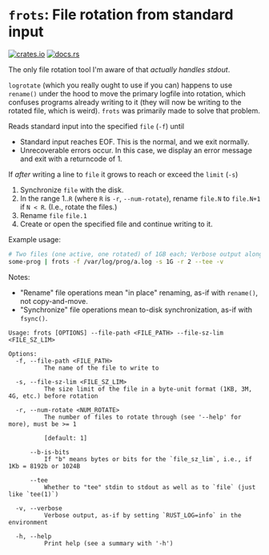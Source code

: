 # `frots`: File rotation from standard input

[![crates.io](https://img.shields.io/crates/v/frots.svg)](https://crates.io/crates/frots)
[![docs.rs](https://docs.rs/frots/badge.svg)](https://docs.rs/frots)

The only file rotation tool I'm aware of that *actually handles stdout*.

`logrotate` (which you really ought to use if you can) happens to use `rename()`
under the hood to move the primary logfile into rotation, which confuses programs
already writing to it (they will now be writing to the rotated file, which is weird).
`frots` was primarily made to solve that problem.

Reads standard input into the specified `file` (`-f`) until
- Standard input reaches EOF. This is the normal, and we exit normally.
- Unrecoverable errors occur. In this case, we display an error message
  and exit with a returncode of 1.

If *after* writing a line to `file` it grows to reach or exceed the `limit` (`-s`)
1. Synchronize `file` with the disk.
2. In the range 1..`R` (where `R` is `-r`, `--num-rotate`),
   rename `file.N` to `file.N+1` if `N < R`. (I.e., rotate the files.)
3. Rename `file` `file.1`
4. Create or open the specified file and continue writing to it.

Example usage:
```sh
# Two files (one active, one rotated) of 1GB each; Verbose output along with "tee"ing
some-prog | frots -f /var/log/prog/a.log -s 1G -r 2 --tee -v
```

Notes:
- "Rename" file operations mean "in place" renaming, as-if with `rename()`, not copy-and-move.
- "Synchronize" file operations mean to-disk synchronization, as-if with `fsync()`.

```
Usage: frots [OPTIONS] --file-path <FILE_PATH> --file-sz-lim <FILE_SZ_LIM>

Options:
  -f, --file-path <FILE_PATH>
          The name of the file to write to

  -s, --file-sz-lim <FILE_SZ_LIM>
          The size limit of the file in a byte-unit format (1KB, 3M, 4G, etc.) before rotation

  -r, --num-rotate <NUM_ROTATE>
          The number of files to rotate through (see '--help' for more), must be >= 1
          
          [default: 1]

      --b-is-bits
          If "b" means bytes or bits for the `file_sz_lim`, i.e., if 1Kb = 8192b or 1024B

      --tee
          Whether to "tee" stdin to stdout as well as to `file` (just like `tee(1)`)

  -v, --verbose
          Verbose output, as-if by setting `RUST_LOG=info` in the environment

  -h, --help
          Print help (see a summary with '-h')
```
